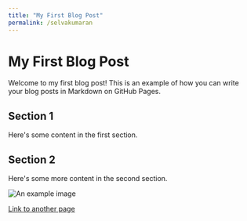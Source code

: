 ```yaml
---
title: "My First Blog Post"
permalink: /selvakumaran
---
```


# My First Blog Post

Welcome to my first blog post! This is an example of how you can write your blog posts in Markdown on GitHub Pages.

## Section 1

Here's some content in the first section.

## Section 2

Here's some more content in the second section.

![An example image](https://via.placeholder.com/150)

[Link to another page](./index.md)
